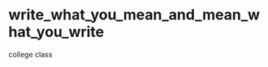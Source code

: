 write_what_you_mean_and_mean_what_you_write
===========================================

college class
